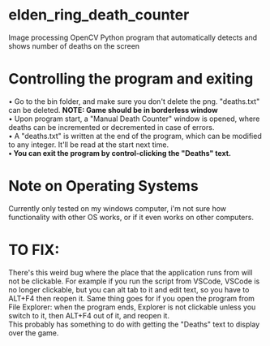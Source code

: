 # elden_ring_death_counter
 Image processing OpenCV Python program that automatically detects and shows number of deaths on the screen

 # Controlling the program and exiting
  • Go to the bin folder, and make sure you don't delete the png. "deaths.txt" can be deleted. **NOTE: Game should be in borderless window**  
  • Upon program start, a "Manual Death Counter" window is opened, where deaths can be incremented or decremented in case of errors.  
  • A "deaths.txt" is written at the end of the program, which can be modified to any integer. It'll be read at the start next time.  
**• You can exit the program by control-clicking the "Deaths" text.**

 # Note on Operating Systems
   Currently only tested on my windows computer, i'm not sure how functionality with other OS works, or if it even works on other computers.

# TO FIX:
 There's this weird bug where the place that the application runs from will not be clickable. For example if you run the script from VSCode, VSCode is no longer clickable, but you can alt tab to it and edit text, so you have to ALT+F4 then reopen it. Same thing goes for if you open the program from File Explorer: when the program ends, Explorer is not clickable unless you switch to it, then ALT+F4 out of it, and reopen it.  
 This probably has something to do with getting the "Deaths" text to display over the game.
